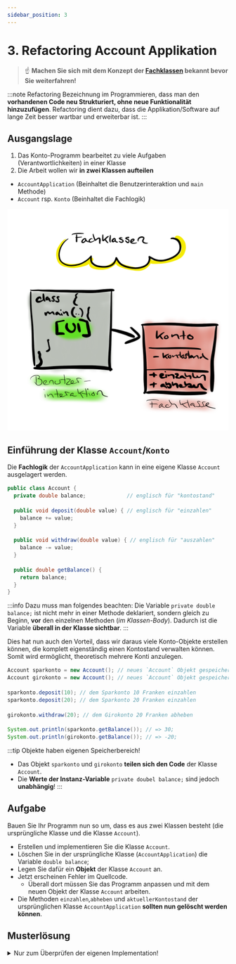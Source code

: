 ```yaml
---
sidebar_position: 3
---
```

# 3. Refactoring Account Applikation

> :point_up: **Machen Sie sich mit dem Konzept der [Fachklassen](../konzepte/fachklassen) bekannt bevor Sie weiterfahren!**

:::note Refactoring
Bezeichnung im Programmieren, dass man den **vorhandenen Code neu Strukturiert, ohne neue Funktionalität hinzuzufügen**. Refactoring dient dazu, dass die Applikation/Software auf lange Zeit besser wartbar und erweiterbar ist.
:::

## Ausgangslage

1. Das Konto-Programm bearbeitet zu viele Aufgaben (Verantwortlichkeiten) in einer Klasse
1. Die Arbeit wollen wir **in zwei Klassen aufteilen**
  - `AccountApplication` (Beinhaltet die Benutzerinteraktion und `main` Methode)
  - `Account` rsp. `Konto` (Beinhaltet die Fachlogik)


![Fachlasse](../img/fachklassen.png)

## Einführung der Klasse `Account`/`Konto`

Die **Fachlogik** der `AccountApplication` kann in eine eigene Klasse `Account` ausgelagert werden. 

```java title="Account.java"
public class Account {
  private double balance;             // englisch für "kontostand"

  public void deposit(double value) { // englisch für "einzahlen"
    balance += value;
  }

  public void withdraw(double value) { // englisch für "auszahlen"
    balance -= value;
  }

  public double getBalance() { 
    return balance;
  }
}
```

:::info Dazu muss man folgendes beachten:
Die Variable `private double balance;` ist nicht mehr in einer Methode deklariert, sondern gleich zu Beginn, **vor** den einzelnen Methoden (_im Klassen-Body_). Dadurch ist die Variable **überall in der Klasse sichtbar**.
:::

Dies hat nun auch den Vorteil, dass wir daraus viele Konto-Objekte erstellen können, die komplett eigenständig einen Kontostand verwalten können. Somit wird ermöglicht, theoretisch mehrere Konti anzulegen.

```java title="Beispiel: Mehrere Objekte der Klasse 'Account'"
Account sparkonto = new Account(); // neues `Account` Objekt gespeichert in der Variable `sparkonto`
Account girokonto = new Account(); // neues `Account` Objekt gespeichert in der Variable `girokonto`

sparkonto.deposit(10); // dem Sparkonto 10 Franken einzahlen
sparkonto.deposit(20); // dem Sparkonto 20 Franken einzahlen

girokonto.withdraw(20); // dem Girokonto 20 Franken abheben

System.out.println(sparkonto.getBalance()); // => 30;
System.out.println(girokonto.getBalance()); // => -20;
```
:::tip Objekte haben eigenen Speicherbereich!
- Das Objekt `sparkonto` und `girokonto` **teilen sich den Code** der Klasse `Account`. 
- Die **Werte der Instanz-Variable** `private doubel balance;` sind jedoch **unabhängig**!
:::

## Aufgabe

Bauen Sie Ihr Programm nun so um, dass es aus zwei Klassen besteht (die ursprüngliche Klasse und die Klasse `Account`).

- Erstellen und implementieren Sie die Klasse `Account`.
- Löschen Sie in der ursprüngliche Klasse (`AccountApplication`) die Variable `double balance`;
- Legen Sie dafür ein **Objekt** der Klasse `Account` an.
- Jetzt erscheinen Fehler im Quellcode. 
  - Überall dort müssen Sie das Programm anpassen und mit dem neuen Objekt der Klasse `Account` arbeiten.
- Die Methoden `einzahlen`,`abheben` und `aktuellerKontostand` der ursprünglichen Klasse `AccountApplication` **sollten nun gelöscht werden können**.

## Musterlösung

<details>
<summary>Nur zum Überprüfen der eigenen Implementation!</summary>

```java title="AccountApplicationV2.java"
import java.util.Scanner;

public class AccountApplicationV2 {
	public static void main(String[] args) {
		System.out.println("Welcome to the account application");
		Account account = new Account();  // hier wird ein Objekt der Klasse `Account` erstellt
		double amount = 0;
		String command = "";
		do {
			Scanner sc = new Scanner(System.in);
			System.out.println("Please enter the amount, 0 (zero) to terminate");
			amount = sc.nextDouble();
			if (amount != 0) {
				System.out.println("To deposit, press +, to withdraw press -");
				command = sc.next();
				if (command.equals("+")) {
					account.deposit(amount);
				} else if (command.equals("-")) {
					account.withdraw(amount);
				}
			}
		} while (amount != 0);
		System.out.println("Final balance: " + account.getBalance());
	}
}
```

</details>
